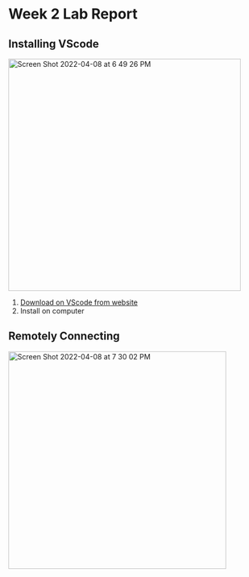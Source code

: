 # Week 2 Lab Report

## Installing VScode
<img width="461" alt="Screen Shot 2022-04-08 at 6 49 26 PM" src="https://user-images.githubusercontent.com/56412294/162551979-937047e8-6b48-4e6a-8667-a7e18cafa5f4.png">

1. [Download on VScode from website](https://code.visualstudio.com/)
2. Install on computer

## Remotely Connecting
<img width="432" alt="Screen Shot 2022-04-08 at 7 30 02 PM" src="https://user-images.githubusercontent.com/56412294/162553450-4549d998-d9e1-47e4-a7e7-320f45ce2fc8.png">
